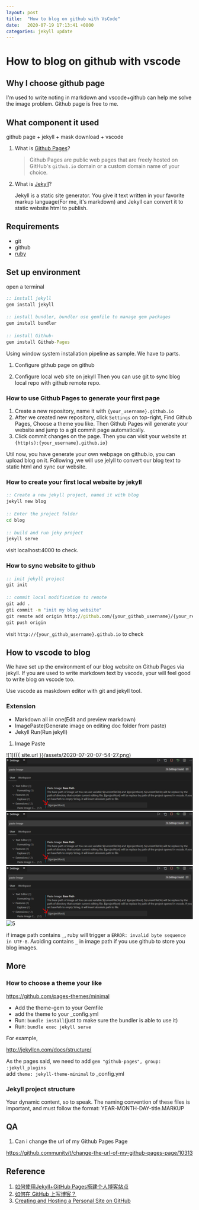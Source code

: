 ```yaml
---
layout: post
title:  "How to blog on github with VsCode"
date:   2020-07-19 17:13:41 +0800
categories: jekyll update
---
```

# How to blog on github with vscode

## Why I choose github page

I'm used to write noting in markdown and vscode+github can help me solve the image problem. Github page is free to me.

## What component it used

github page + jekyll + mask download + vscode

1. What is [Github Pages](https://docs.github.com/en/github/working-with-github-pages/about-github-pages)?

    > Github Pages are public web pages that are freely hosted on GitHub's `github.io` domain or a custom domain name of your choice.

2. What is [Jekyll](https://jekyllrb.com/docs/)?

    Jekyll is a static site generator. You give it text written in your favorite markup language(For me, it's markdown) and Jekyll can convert it to static website html to publish.

## Requirements

- git
- github
- [ruby](https://rubygems.org/pages/download)

## Set up environment

open a terminal

```bat
:: install jekyll
gem install jekyll

:: install bundler, bundler use gemfile to manage gem packages
gem install bundler

:: install Github-
gem install Github-Pages
```

Using window system installation pipeline as sample.
We have to parts.

1. Configure github page on github

2. Configure local web site on jekyll
Then you can use git to sync blog local repo with github remote repo.

### How to use Github Pages to generate your first page

1. Create a new repository, name it with  `{your_username}.github.io`
2. After we created new repository, click `Settings` on top-right, Find Github Pages, Choose a theme you like. Then Github Pages will generate your website and jump to a git commit page automatically.
3. Click commit changes on the page. Then you can visit your website at `{http(s):{your_username}.github.io}`

Util now, you have generate your own webpage on github.io, you can upload blog on it. Following ,we will use jelyll to convert our blog text to static html and sync our website.

### How to create your first local website by jekyll

```bat
:: Create a new jekyll project, named it with blog
jekyll new blog

:: Enter the project folder
cd blog

:: build and run jeky project
jekyll serve
```

visit localhost:4000 to check.

### How to sync website to github

```bat
:: init jekyll project
git init

:: commit local modification to remote
git add .
gti commit -m "init my blog website"
git remote add origin http://github.com/{your_github_username}/{your_reposity_name}.git
git push origin
```

visit `http://{your_github_username}.github.io` to check

## How to vscode to blog

We have set up the environment of our blog website on Github Pages via jekyll. If you are used to write markdown text by vscode, your will feel good to write blog on vscode too.

Use vscode as maskdown editor with git and jekyll tool.

### Extension

- Markdown all in one(Edit and preview markdown)
- ImagePaste(Generate image on editing doc folder from paste)
- Jekyll Run(Run jekyll)

1. Image Paste

![1]({{ site.url }}/assets/2020-07-20-07-54-27.png)
![2](/assets/2020-07-20-07-54-27.png)
![3](/assets/img/2020-07-20-07-54-27.png)
![4](/2020-07-20-07-54-27.png)
![5](/_posts/tools/blog/img/2020-07-20-07-54-27.png)

if image path contains `_`, ruby will trigger a `ERROR: invalid byte sequence in UTF-8`. Avoiding contains `_` in image path if you use github to store you blog images.

## More

### How to choose a theme your like

https://github.com/pages-themes/minimal

- Add the theme-gem to your Gemfile
- add the theme to your _config.yml
- Run: `bundle install`(just to make sure the bundler is able to use it)
- Run: `bundle exec jekyll serve`

For example,

http://jekyllcn.com/docs/structure/

As the pages said,
we need to add `gem "github-pages", group: :jekyll_plugins`  
add `theme: jekyll-theme-minimal` to _config.yml

### Jekyll project structure

Your dynamic content, so to speak. The naming convention of these files is important, and must follow the format: YEAR-MONTH-DAY-title.MARKUP

## QA

1. Can i change the url of my Github Pages Page

https://github.community/t/change-the-url-of-my-github-pages-page/10313

## Reference

1. [如何使用Jekyll+GitHub Pages搭建个人博客站点](https://mp.weixin.qq.com/s?src=11&timestamp=1595149151&ver=2469&signature=MJG8pyJdZWV6bT8CTfUrVV7tTuCgMbsHzJD4CkNTz0uj3KV-XLAnn16AL*fBfJSU5IpQZkJNNLqGFK1EeVXRrxHxcF8m5brYUNfJRDsaRzJOK8hTUxxTL7r3fOc8vEhH&new=1)
2. [如何在 GitHub 上写博客？](https://www.zhihu.com/question/20962496)
3. [Creating and Hosting a Personal Site on GitHub](http://jmcglone.com/guides/github-pages/)